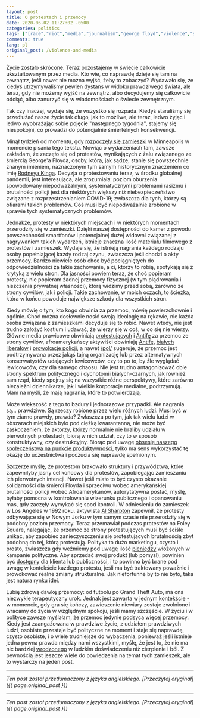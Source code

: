```yaml
---
layout: post
title: O protestach i przemocy
date: 2020-06-02 11:27:02 -0500
categories: politics
tags: ["[race","riot","media","journalism","george floyd","violence","suffering","covid-19","coronavirus]"]
comments: true
lang: pl
original_post: /violence-and-media
---
```




Życie zostało skrócone. Teraz pozostajemy w świecie całkowicie ukształtowanym przez media. Kto wie, co naprawdę dzieje się tam na zewnątrz, jeśli nawet nie można wyjść, żeby to zobaczyć? Wydawało się, że kiedyś utrzymywaliśmy pewien dystans w widoku prawdziwego świata, ale teraz, gdy nie możemy wyjść na zewnątrz, albo decydujemy się całkowicie odciąć, albo zanurzyć się w wiadomościach o świecie zewnętrznym.

Tak czy inaczej, wydaje się, że wszystko się rozpada. Kiedyś staraliśmy się przedłużać nasze życie tak długo, jak to możliwe, ale teraz, ledwo żyjąc i ledwo wyobrażając sobie pojęcie "następnego tygodnia", stajemy się niespokojni, co prowadzi do potencjalnie śmiertelnych konsekwencji.<!-- more -->

Minął tydzień od momentu, gdy <a href="https://time.com/5842459/minneapolis-police-arrest-death/" target="_blank">rozpoczęły się zamieszki</a> w Minneapolis w momencie pisania tego tekstu. Mówiąc o wydarzeniach tam, zawsze zakładam, że zaczęło się od protestów, wynikających z żalu związanego ze śmiercią George'a Floyda, osoby, która, jak sądzę, stanie się powszechnie znanym imieniem, naznaczonym tym samym historycznym znaczeniem co imię <a href="https://www.npr.org/2017/04/26/524744989/when-la-erupted-in-anger-a-look-back-at-the-rodney-king-riots" target="_blank">Rodneya Kinga</a>. Decyzja o protestowaniu teraz, w środku globalnej pandemii, jest interesująca, ale zrozumiała: poziom oburzenia spowodowany niepodważalnymi, systematycznymi problemami rasizmu i brutalności policji jest dla niektórych większy niż niebezpieczeństwo związane z rozprzestrzenianiem COVID-19; zwłaszcza dla tych, którzy są ofiarami takich problemów. Coś musi być niepodważalnie zrobione w sprawie tych systematycznych problemów.

Jednakże, protesty w niektórych miejscach i w niektórych momentach przerodziły się w zamieszki. Dzięki naszej dostępności do kamer z powodu powszechności smartfonów i potencjalnej dużej widowni związanej z nagrywaniem takich wydarzeń, istnieje znaczna ilość materiału filmowego z protestów i zamieszek. Wydaje się, że istnieją nagrania każdego rodzaju osoby popełniającej każdy rodzaj czynu, zwłaszcza jeśli chodzi o akty przemocy. Bardzo niewiele osób chce być pociągniętych do odpowiedzialności za takie zachowanie, a ci, którzy to robią, spotykają się z krytyką z wielu stron. Dla jasności powiem teraz, że choć popieram protesty, nie popieram żadnej przemocy fizycznej (w tym plądrowania i niszczenia prywatnej własności), którą widzimy przed sobą, zarówno ze strony cywilów, jak i policji. Takie zachowanie, w moich oczach, to ścieżka, która w końcu powoduje największe szkody dla wszystkich stron.

Kiedy mówię o tym, kto kogo obwinia za przemoc, mówię powierzchownie i ogólnie. Choć można dosłownie nosić swoją ideologię na rękawie, nie każda osoba związana z zamieszkami decyduje się to robić. Nawet wtedy, nie jest trudno założyć kostium i udawać, że wierzy się w coś, w co się nie wierzy. Główne media prawicowe obwiniają <a href="https://www.foxnews.com/media/ben-shapiro-rioters-looters-dishonoring-george-floyd" target="_blank">protestujących</a> i <a href="https://www.breitbart.com/news/a-look-at-the-antifa-movement-trump-is-blaming-for-violence/" target="_blank">Antifę</a> za przemoc ze strony cywilów, afroamerykańscy aktywiści obwiniają <a href="https://twitter.com/ali/status/1266622746571800576?s=20" target="_blank">Antifę</a>, <a href="https://twitter.com/Freeyourmindkid/status/1266598693647638528?s=20" target="_blank">białych liberałów</a> i <a href="https://www.vox.com/2020/5/31/21275994/police-violence-peaceful-protesters-images" target="_blank">prowokacje policji</a>, a nawet <a href="https://boards.4chan.org/pol/thread/260357316" target="_blank">/pol/</a> sugeruje, że przemoc jest podtrzymywana przez jakąś tajną organizację lub przez alternatywnych konserwatystów udających lewicowców, czy to po to, by źle wyglądać lewicowców, czy dla samego chaosu. Nie jest trudno antagonizować obie strony spektrum politycznego i dychotomii białych-czarnych, jak również sam rząd, kiedy spojrzy się na wszystkie różne perspektywy, które zarówno niezależni dziennikarze, jak i wielkie korporacje medialne, podtrzymują. Mam na myśli, że mają nagrania, które to potwierdzają.

Może większość z tego to bzdury i jednorazowe przypadki. Ale nagrania są... prawdziwe. Są rzeczy robione przez wielu różnych ludzi. Musi być w tym ziarno prawdy, prawda? Zwłaszcza po tym, jak tak wielu ludzi w obszarach miejskich było pod ciężką kwarantanną, nie może być zaskoczeniem, że aktorzy, którzy normalnie nie braliby udziału w pierwotnych protestach, biorą w nich udział, czy to w sposób konstruktywny, czy destrukcyjny. Biorąc pod uwagę <a href="https://www.theatlantic.com/business/archive/2015/11/be-more-productive/415821/" target="_blank">obsesję naszego społeczeństwa na punkcie produktywności</a>, tylko ma sens wykorzystać tę okazję do uczestnictwa i poczucia się naprawdę spełnionym.

Szczerze myślę, że protestom brakowało struktury i przywództwa, które zapewniłyby jasny cel końcowy dla protestów, zapobiegając zamieszaniu ich pierwotnych intencji. Nawet jeśli miało to być czysto okazanie solidarności dla śmierci Floyda i sprzeciwu wobec amerykańskiej brutalności policji wobec Afroamerykanów, autorytatywna postać, myślę, byłaby pomocna w kontrolowaniu wizerunku publicznego i opanowaniu mas, gdy zaczęły wymykać się spod kontroli. W odniesieniu do zamieszek w Los Angeles w 1992 roku, aktywista <a href="https://www.nytimes.com/1992/05/03/us/riots-los-angeles-new-york-region-despite-scattered-violence-most-protests-are.html" target="_blank">Al Sharpton</a> zapewnił, że protesty odbywające się w Nowym Jorku w tym samym czasie nie przerodziły się w podobny poziom przemocy. Teraz przemawiał podczas protestów na Foley Square, nalegając, że przemoc ze strony protestujących musi być ściśle unikać, aby zapobiec zanieczyszczeniu się protestujących brutalnością zbyt podobną do tej, którą protestują. Polityka to dużo marketingu, czysto i prosto, zwłaszcza gdy weźmiemy pod uwagę ilość <a href="https://www.forbes.com/sites/jonathanberr/2018/11/02/media-companies-profit-handsomely-from-the-political-ads-voters-despise/#a27c89b38284" target="_blank">pieniędzy</a> włożonych w kampanie polityczne. Aby sprzedać swój produkt (lub pomysł), powinien być <a href="https://uxmag.com/articles/convenience" target="_blank">dostępny</a> dla klienta lub publiczności, i to powinno być brane pod uwagę w kontekście każdego protestu, jeśli ma być traktowany poważnie i prowokować realne zmiany strukturalne. Jak niefortunne by to nie było, taka jest natura rynku idei.

Lubię zdrową dawkę przemocy: od futbolu po Grand Theft Auto, ma ona niezwykle terapeutyczny urok. Jednak jest zawarta w jednym kontekście - w momencie, gdy gra się kończy, zawieszenie niewiary zostaje zwolnione i wracamy do życia w względnym spokoju, jeśli mamy szczęście. W życiu i w polityce zawsze myślałam, że przemoc jedynie podsyca <a href="https://www.nationalreview.com/2020/05/george-floyd-protests-riots-are-their-own-form-of-oppression/" target="_blank">więcej przemocy</a>. Kiedy jest zaangażowana w prawdziwe życie, z udziałem prawdziwych ludzi, osobiste przestaje być polityczne na moment i staje się naprawdę, czysto osobiste, i o wiele trudniejsze do wybaczenia, ponieważ jeśli istnieje jedna pewna prawda między nami wszystkimi, myślę, że jest to, że nie ma nic bardziej <a href="https://bigthink.com/personal-growth/jordan-peterson-suffering?rebelltitem=1#rebelltitem1" target="_blank">wrodzonego</a> w ludzkim doświadczeniu niż cierpienie i ból. Z pewnością jest jeszcze wiele do powiedzenia na temat tych zamieszek, ale to wystarczy na jeden post.

---

*Ten post został przetłumaczony z języka angielskiego. [Przeczytaj oryginał]({{ page.original_post }})*

---

*Ten post został przetłumaczony z języka angielskiego. [Przeczytaj oryginał]({{ page.original_post }})*